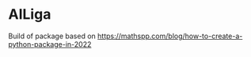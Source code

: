 # AILiga

Build of package based on https://mathspp.com/blog/how-to-create-a-python-package-in-2022
